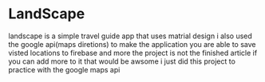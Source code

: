 # LandScape
landscape is a simple travel guide app that uses matrial design i also used the google api(maps diretions) to make the application
you are able to save visted locations to firebase and more the project is not the finished article if you can add  more to it that would be awsome 
i just did this project to practice with the google maps api
